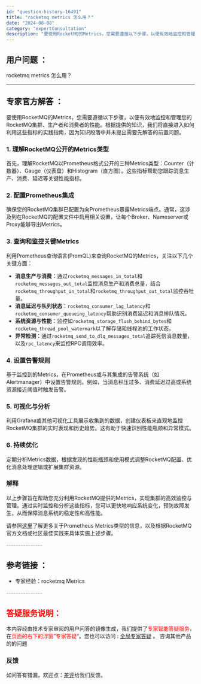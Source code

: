 ```yaml
---
id: "question-history-16491"
title: "rocketmq metrics 怎么用？"
date: "2024-08-08"
category: "expertConsultation"
description: "要使用RocketMQ的Metrics，您需要遵循以下步骤，以便有效地监控和管理您的RocketMQ集群、生产者和消费者的性能。根据提供的知识，我们将直接进入如何利用这些指标的实践指南，因为知识段落中并未提出需要先解答的前置问题。### 1. 理解RocketMQ公开的Metrics类型首先，理解R"
---
```


## 用户问题 ： 
 rocketmq metrics 怎么用？  

---------------
## 专家官方解答 ：

要使用RocketMQ的Metrics，您需要遵循以下步骤，以便有效地监控和管理您的RocketMQ集群、生产者和消费者的性能。根据提供的知识，我们将直接进入如何利用这些指标的实践指南，因为知识段落中并未提出需要先解答的前置问题。

### 1. 理解RocketMQ公开的Metrics类型
首先，理解RocketMQ以Prometheus格式公开的三种Metrics类型：Counter（计数器）、Gauge（仪表盘）和Histogram（直方图）。这些指标帮助您跟踪消息生产、消费、延迟等关键性能指标。

### 2. 配置Prometheus集成
确保您的RocketMQ集群已配置为向Prometheus暴露Metrics端点。通常，这涉及到在RocketMQ的配置文件中启用相关设置，让每个Broker、Nameserver或Proxy能够导出Metrics。

### 3. 查询和监控关键Metrics
利用Prometheus查询语言(PromQL)来查询RocketMQ的Metrics，关注以下几个关键方面：
- **消息生产与消费**：通过`rocketmq_messages_in_total`和`rocketmq_messages_out_total`监控消息生产和消费总量，结合`rocketmq_throughput_in_total`和`rocketmq_throughput_out_total`监控吞吐量。
- **消息延迟与队列状态**：`rocketmq_consumer_lag_latency`和`rocketmq_consumer_queueing_latency`帮助识别消费延迟和消息排队情况。
- **系统资源与性能**：监控如`rocketmq_storage_flush_behind_bytes`和`rocketmq_thread_pool_watermark`以了解存储和线程池的工作状态。
- **异常检测**：通过`rocketmq_send_to_dlq_messages_total`追踪死信消息数量，以及`rpc_latency`来监控RPC调用效率。

### 4. 设置告警规则
基于监控到的Metrics，在Prometheus或与其集成的告警系统（如Alertmanager）中设置告警规则。例如，当消息积压过多、消费延迟过高或系统资源接近阈值时触发告警。

### 5. 可视化与分析
利用Grafana或其他可视化工具展示收集到的数据，创建仪表板来直观地监控RocketMQ集群的实时表现和历史趋势。这有助于快速识别性能瓶颈和异常模式。

### 6. 持续优化
定期分析Metrics数据，根据发现的性能瓶颈和使用模式调整RocketMQ配置、优化消息处理逻辑或扩展集群资源。

### 解释
以上步骤旨在帮助您充分利用RocketMQ提供的Metrics，实现集群的高效监控与管理。通过实时监控和分析这些指标，您可以更快地响应系统变化，预防故障发生，从而保障消息系统的稳定性和高性能。

请参照[这里](https://prometheus.io/docs/concepts/metric_types/)了解更多关于Prometheus Metrics类型的信息，以及根据RocketMQ官方文档或社区最佳实践来具体实施上述步骤。


<font color="#949494">---------------</font> 


## 参考链接 ：

* 专家经验：rocketmq Metrics 


 <font color="#949494">---------------</font> 
 


## <font color="#FF0000">答疑服务说明：</font> 

本内容经由技术专家审阅的用户问答的镜像生成，我们提供了<font color="#FF0000">专家智能答疑服务</font>，在<font color="#FF0000">页面的右下的浮窗”专家答疑“</font>。您也可以访问 : [全局专家答疑](https://answer.opensource.alibaba.com/docs/intro) 。 咨询其他产品的的问题

### 反馈
如问答有错漏，欢迎点：[差评](https://ai.nacos.io/user/feedbackByEnhancerGradePOJOID?enhancerGradePOJOId=16497)给我们反馈。
